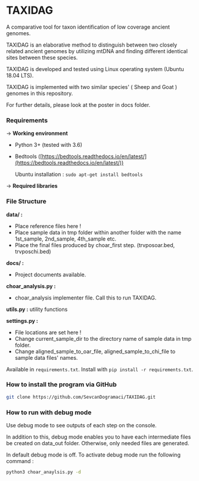 # TAXIDAG 

A comparative tool for taxon identification of low coverage ancient genomes.

TAXIDAG is an elaborative method  to distinguish between two closely related ancient genomes by utilizing mtDNA and finding different identical sites between these species.

TAXIDAG is developed and tested using Linux operating system (Ubuntu 18.04 LTS).

TAXIDAG is implemented with two similar species' ( Sheep and Goat ) genomes in this repository.

For further details, please look at the poster in docs folder.

### **Requirements**

→ **Working environment**

- Python 3+ (tested with 3.6)
- Bedtools ([https://bedtools.readthedocs.io/en/latest/](https://bedtools.readthedocs.io/en/latest/))

    Ubuntu installation : `sudo apt-get install bedtools`

→ **Required libraries**

### File Structure

**data/ :**

- Place reference files here !
- Place sample data in tmp folder within another folder with the name 1st_sample, 2nd_sample, 4th_sample etc.
- Place the final files produced by choar_first step. (trvposoar.bed, trvposchi.bed)

**docs/ :**

- Project documents available.

**choar_analysis.py :** 

- choar_analysis implementer file. Call this to run TAXIDAG.

**utils.py :** utility functions 

**settings.py :**

- File locations are set here !
- Change current_sample_dir to the directory name of sample data in tmp folder.
- Change aligned_sample_to_oar_file, aligned_sample_to_chi_file to sample data files' names.

Available in ```requirements.txt```. 
Install with ```pip install -r requirements.txt```.

### **How to install the program via GitHub**

```bash
git clone https://github.com/SevcanDogramaci/TAXIDAG.git
```

### How to run with debug mode

Use debug mode to see outputs of each step on the console. 

In addition to this, debug mode enables you to have each intermediate files be created on data_out folder. Otherwise, only needed files are generated.

In default debug mode is off. To activate debug mode run the following command :

```bash
python3 choar_anaylsis.py -d
```


